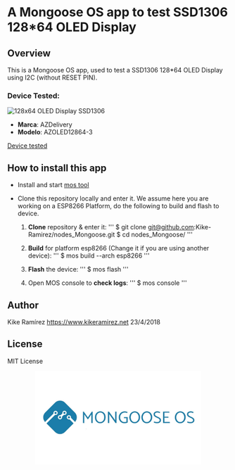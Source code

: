 # A Mongoose OS app to test SSD1306 128*64 OLED Display 

## Overview

This is a Mongoose OS app, used to test a SSD1306 128*64 OLED Display using I2C (without RESET PIN).

### Device Tested:
![128x64 OLED Display SSD1306](images/OLED.jpg) 
- **Marca**:	AZDelivery
- **Modelo**:	AZOLED12864-3

[Device tested](https://www.amazon.es/gp/product/B074N9VLZX/ref=oh_aui_detailpage_o02_s00?ie=UTF8&psc=1)
 

## How to install this app

- Install and start [mos tool](https://mongoose-os.com/software.html)
- Clone this repository locally and enter it. We assume here you are working on a ESP8266 Platform, do the following to build and flash to device.

	1. **Clone** repository & enter it:
		'''
		$ git clone git@github.com:Kike-Ramirez/nodes_Mongoose.git
		$ cd nodes_Mongoose/
		'''

	2. **Build** for platform esp8266 (Change it if you are using another device):
		'''
		$ mos build --arch esp8266
		'''

	3. **Flash** the device:
		'''
		$ mos flash
		'''

	4. Open MOS console to **check logs**:
		'''
		$ mos console
		'''

## Author

Kike Ramírez
https://www.kikeramirez.net
23/4/2018

## License

MIT License


<p align="center">
  <img src="images/mongooseOs.jpg" width="75%">
</p>
